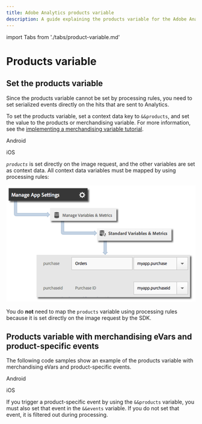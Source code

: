 ```yaml
---
title: Adobe Analytics products variable
description: A guide explaining the products variable for the Adobe Analytics mobile extension.
---
```


import Tabs from './tabs/product-variable.md'

# Products variable

## Set the products variable

Since the products variable cannot be set by processing rules, you need to set serialized events directly on the hits that are sent to Analytics.

To set the products variable, set a context data key to `&&products`, and set the value to the products or merchandising variable. For more information, see the [implementing a merchandising variable tutorial](https://experienceleague.adobe.com/docs/analytics/components/dimensions/evar-merchandising.html).

<TabsBlock orientation="horizontal" slots="heading, content" repeat="2"/>

Android

<Tabs query="platform=android&task=set-variable"/>

iOS

<Tabs query="platform=ios&task=set-variable"/>

_`products`_ is set directly on the image request, and the other variables are set as context data. All context data variables must be mapped by using processing rules:

![Map products](./assets/product-variable/map-products.png)

You do **not** need to map the `products` variable using processing rules because it is set directly on the image request by the SDK.

## Products variable with merchandising eVars and product-specific events

The following code samples show an example of the products variable with merchandising eVars and product-specific events.

<TabsBlock orientation="horizontal" slots="heading, content" repeat="2"/>

Android

<Tabs query="platform=android&task=products"/>

iOS

<Tabs query="platform=ios&task=products"/>

<InlineAlert variant="info" slots="text"/> 

If you trigger a product-specific event by using the `&&products` variable, you must also set that event in the `&&events` variable. If you do not set that event, it is filtered out during processing.

